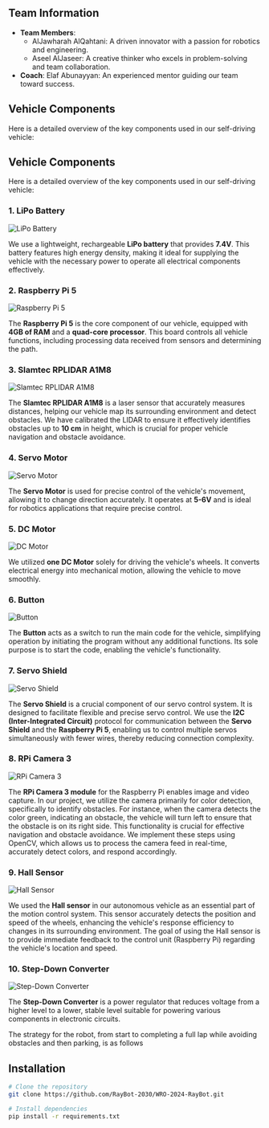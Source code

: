 

## Team Information

- **Team Members**:
  - AlJawharah AlQahtani: A driven innovator with a passion for robotics and engineering.
  - Aseel AlJaseer: A creative thinker who excels in problem-solving and team collaboration.
- **Coach**: Elaf Abunayyan: An experienced mentor guiding our team toward success.

## Vehicle Components
Here is a detailed overview of the key components used in our self-driving vehicle:

## Vehicle Components
Here is a detailed overview of the key components used in our self-driving vehicle:

### 1. LiPo Battery
![LiPo Battery](https://github.com/user-attachments/assets/908b8404-baff-41fb-9149-9b81a1c1a1dc)

We use a lightweight, rechargeable **LiPo battery** that provides **7.4V**. This battery features high energy density, making it ideal for supplying the vehicle with the necessary power to operate all electrical components effectively.


### 2. Raspberry Pi 5
![Raspberry Pi 5](https://github.com/user-attachments/assets/42fb6adc-8708-4bbc-a607-6fa7e811c71d)

The **Raspberry Pi 5** is the core component of our vehicle, equipped with **4GB of RAM** and a **quad-core processor**. This board controls all vehicle functions, including processing data received from sensors and determining the path.


### 3. Slamtec RPLIDAR A1M8
![Slamtec RPLIDAR A1M8](https://github.com/user-attachments/assets/733fbc9b-d4b4-4c74-9c21-c21d30e1321c)

The **Slamtec RPLIDAR A1M8** is a laser sensor that accurately measures distances, helping our vehicle map its surrounding environment and detect obstacles. We have calibrated the LIDAR to ensure it effectively identifies obstacles up to **10 cm** in height, which is crucial for proper vehicle navigation and obstacle avoidance.


### 4. Servo Motor
![Servo Motor](https://github.com/user-attachments/assets/c1670549-f9af-4a37-8fa1-179a9e9dd13b)

The **Servo Motor** is used for precise control of the vehicle's movement, allowing it to change direction accurately. It operates at **5-6V** and is ideal for robotics applications that require precise control.


### 5. DC Motor
![DC Motor](https://github.com/user-attachments/assets/786b7cfa-312f-42eb-9389-e2e87b348060)

We utilized **one DC Motor** solely for driving the vehicle's wheels. It converts electrical energy into mechanical motion, allowing the vehicle to move smoothly.


### 6. Button
![Button](https://github.com/user-attachments/assets/65c64ba1-5371-4502-a137-03b5c4c18d32)

The **Button** acts as a switch to run the main code for the vehicle, simplifying operation by initiating the program without any additional functions. Its sole purpose is to start the code, enabling the vehicle's functionality.


### 7. Servo Shield
![Servo Shield](https://github.com/user-attachments/assets/7363483b-6689-4da0-88c1-e9cdde50f219)

The **Servo Shield** is a crucial component of our servo control system. It is designed to facilitate flexible and precise servo control. We use the **I2C (Inter-Integrated Circuit)** protocol for communication between the **Servo Shield** and the **Raspberry Pi 5**, enabling us to control multiple servos simultaneously with fewer wires, thereby reducing connection complexity.


### 8. RPi Camera 3
![RPi Camera 3](https://github.com/user-attachments/assets/65bd3e56-2714-4778-b2c9-bc456a161742)

The **RPi Camera 3 module** for the Raspberry Pi enables image and video capture. In our project, we utilize the camera primarily for color detection, specifically to identify obstacles. For instance, when the camera detects the color green, indicating an obstacle, the vehicle will turn left to ensure that the obstacle is on its right side. This functionality is crucial for effective navigation and obstacle avoidance. We implement these steps using OpenCV, which allows us to process the camera feed in real-time, accurately detect colors, and respond accordingly.


### 9. Hall Sensor
![Hall Sensor](https://github.com/user-attachments/assets/9d366444-3e11-4463-a1bf-e6da3ee52555)

We used the **Hall sensor** in our autonomous vehicle as an essential part of the motion control system. This sensor accurately detects the position and speed of the wheels, enhancing the vehicle's response efficiency to changes in its surrounding environment. The goal of using the Hall sensor is to provide immediate feedback to the control unit (Raspberry Pi) regarding the vehicle's location and speed.


### 10. Step-Down Converter
![Step-Down Converter](https://github.com/user-attachments/assets/f6231631-9f1b-4582-92bc-95a66b89b68c)

The **Step-Down Converter** is a power regulator that reduces voltage from a higher level to a lower, stable level suitable for powering various components in electronic circuits.

The strategy for the robot, from start to completing a full lap while avoiding obstacles and then parking, is as follows

## Installation
```bash
# Clone the repository
git clone https://github.com/RayBot-2030/WRO-2024-RayBot.git

# Install dependencies
pip install -r requirements.txt
